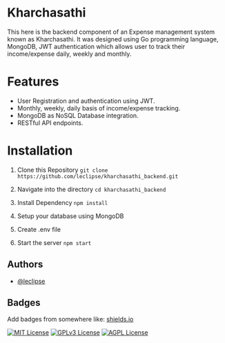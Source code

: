 
# Kharchasathi
This here is the backend component of an Expense management system known as Kharchasathi. It was designed using Go programming language, MongoDB, JWT authentication which allows user to track their income/expense daily, weekly and monthly.

# Features
- User Registration and authentication using JWT.
- Monthly, weekly, daily basis of income/expense tracking.
- MongoDB as NoSQL Database integration.
- RESTful API endpoints.

# Installation
1. Clone this Repository
```git clone https://github.com/leclipse/kharchasathi_backend.git```

2. Navigate into the directory
```cd kharchasathi_backend```

3. Install Dependency
```npm install```

4. Setup your database using MongoDB

5. Create .env file

6. Start the server
```npm start```
## Authors

- [@leclipse](https://github.com/leclipse)


## Badges

Add badges from somewhere like: [shields.io](https://shields.io/)

[![MIT License](https://img.shields.io/badge/License-MIT-green.svg)](https://choosealicense.com/licenses/mit/)
[![GPLv3 License](https://img.shields.io/badge/License-GPL%20v3-yellow.svg)](https://opensource.org/licenses/)
[![AGPL License](https://img.shields.io/badge/license-AGPL-blue.svg)](http://www.gnu.org/licenses/agpl-3.0)

